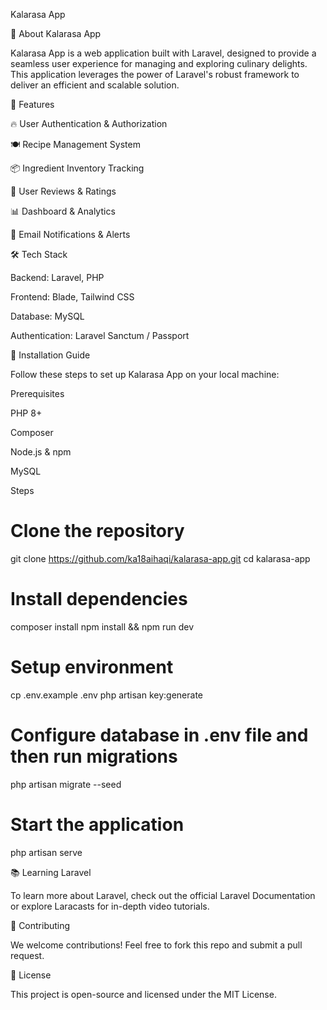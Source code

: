 Kalarasa App

📌 About Kalarasa App

Kalarasa App is a web application built with Laravel, designed to provide a seamless user experience for managing and exploring culinary delights. This application leverages the power of Laravel's robust framework to deliver an efficient and scalable solution.

🚀 Features

🔥 User Authentication & Authorization

🍽 Recipe Management System

📦 Ingredient Inventory Tracking

🌟 User Reviews & Ratings

📊 Dashboard & Analytics

📧 Email Notifications & Alerts

🛠 Tech Stack

Backend: Laravel, PHP

Frontend: Blade, Tailwind CSS

Database: MySQL

Authentication: Laravel Sanctum / Passport

📖 Installation Guide

Follow these steps to set up Kalarasa App on your local machine:

Prerequisites

PHP 8+

Composer

Node.js & npm

MySQL

Steps

# Clone the repository
git clone https://github.com/ka18aihaqi/kalarasa-app.git
cd kalarasa-app

# Install dependencies
composer install
npm install && npm run dev

# Setup environment
cp .env.example .env
php artisan key:generate

# Configure database in .env file and then run migrations
php artisan migrate --seed

# Start the application
php artisan serve

📚 Learning Laravel

To learn more about Laravel, check out the official Laravel Documentation or explore Laracasts for in-depth video tutorials.

🤝 Contributing

We welcome contributions! Feel free to fork this repo and submit a pull request.

📜 License

This project is open-source and licensed under the MIT License.
